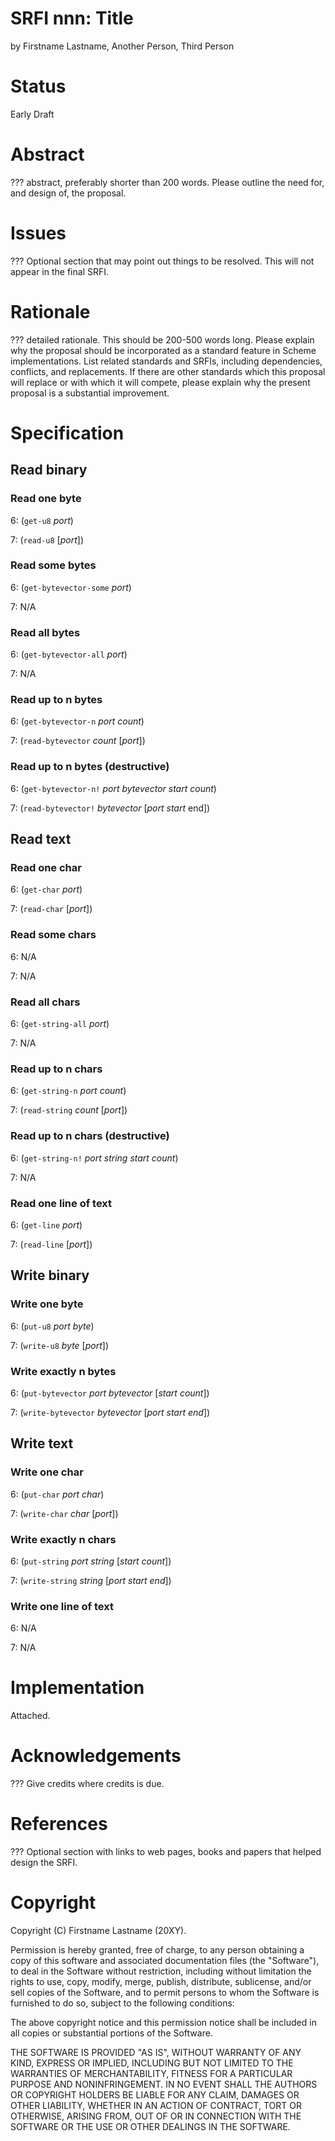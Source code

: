 # SRFI nnn: Title

by Firstname Lastname, Another Person, Third Person

# Status

Early Draft

# Abstract

??? abstract, preferably shorter than 200 words. Please outline the
need for, and design of, the proposal.

# Issues

??? Optional section that may point out things to be resolved. This
will not appear in the final SRFI.

# Rationale

??? detailed rationale. This should be 200-500 words long. Please
explain why the proposal should be incorporated as a standard feature
in Scheme implementations. List related standards and SRFIs, including
dependencies, conflicts, and replacements. If there are other
standards which this proposal will replace or with which it will
compete, please explain why the present proposal is a substantial
improvement.

# Specification

## Read binary

### Read one byte

6: (`get-u8` _port_)

7: (`read-u8` [_port_])

### Read some bytes

6: (`get-bytevector-some` _port_)

7: N/A

### Read all bytes

6: (`get-bytevector-all` _port_)

7: N/A

### Read up to n bytes

6: (`get-bytevector-n` _port_ _count_)

7: (`read-bytevector` _count_ [_port_])

### Read up to n bytes (destructive)

6: (`get-bytevector-n!` _port_ _bytevector_ _start_ _count_)

7: (`read-bytevector!` _bytevector_ [_port_ _start_ end])

## Read text

### Read one char

6: (`get-char` _port_)

7: (`read-char` [_port_])

### Read some chars

6: N/A

7: N/A

### Read all chars

6: (`get-string-all` _port_)

7: N/A

### Read up to n chars

6: (`get-string-n` _port_ _count_)

7: (`read-string` _count_ [_port_])

### Read up to n chars (destructive)

6: (`get-string-n!` _port_ _string_ _start_ _count_)

7: N/A

### Read one line of text

6: (`get-line` _port_)

7: (`read-line` [_port_])

## Write binary

### Write one byte

6: (`put-u8` _port_ _byte_)

7: (`write-u8` _byte_ [_port_])

### Write exactly n bytes

6: (`put-bytevector` _port_ _bytevector_ [_start_ _count_])

7: (`write-bytevector` _bytevector_ [_port_ _start_ _end_])

## Write text

### Write one char

6: (`put-char` _port_ _char_)

7: (`write-char` _char_ [_port_])

### Write exactly n chars

6: (`put-string` _port_ _string_ [_start_ _count_])

7: (`write-string` _string_ [_port_ _start_ _end_])

### Write one line of text

6: N/A

7: N/A

# Implementation

Attached.

# Acknowledgements

??? Give credits where credits is due.

# References

??? Optional section with links to web pages, books and papers that
helped design the SRFI.

# Copyright

Copyright (C) Firstname Lastname (20XY).

Permission is hereby granted, free of charge, to any person obtaining
a copy of this software and associated documentation files (the
"Software"), to deal in the Software without restriction, including
without limitation the rights to use, copy, modify, merge, publish,
distribute, sublicense, and/or sell copies of the Software, and to
permit persons to whom the Software is furnished to do so, subject to
the following conditions:

The above copyright notice and this permission notice shall be
included in all copies or substantial portions of the Software.

THE SOFTWARE IS PROVIDED "AS IS", WITHOUT WARRANTY OF ANY KIND,
EXPRESS OR IMPLIED, INCLUDING BUT NOT LIMITED TO THE WARRANTIES OF
MERCHANTABILITY, FITNESS FOR A PARTICULAR PURPOSE AND
NONINFRINGEMENT. IN NO EVENT SHALL THE AUTHORS OR COPYRIGHT HOLDERS BE
LIABLE FOR ANY CLAIM, DAMAGES OR OTHER LIABILITY, WHETHER IN AN ACTION
OF CONTRACT, TORT OR OTHERWISE, ARISING FROM, OUT OF OR IN CONNECTION
WITH THE SOFTWARE OR THE USE OR OTHER DEALINGS IN THE SOFTWARE.
